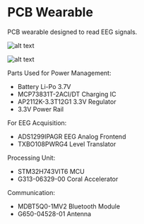 # PCB Wearable 


PCB wearable designed to read EEG signals. 

![alt text](<images/Screenshot 2025-03-17 at 11.51.25 PM.png>)

![alt text](<images/Screenshot 2025-03-17 at 11.51.32 PM.png>)

Parts Used for Power Management: 
 - Battery Li-Po 3.7V 
 - MCP73831T-2ACI/DT Charging IC 
 - AP2112K-3.3T12G1 3.3V Regulator
 - 3.3V Power Rail

For EEG Acquisition:
 - ADS1299IPAGR EEG Analog Frontend
 - TXBO108PWRG4 Level Translator 

Processing Unit:
 - STM32H743VIT6 MCU 
 - G313-06329-00 Coral Accelerator 

Communication:
 - MDBT5Q0-1MV2 Bluetooth Module
 - G650-04528-01 Antenna


